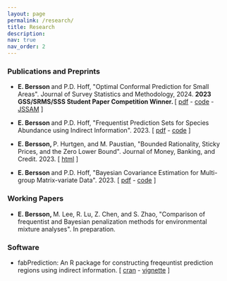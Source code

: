 ```yaml
---
layout: page
permalink: /research/
title: Research 
description:
nav: true
nav_order: 2
---
```





<h3>Publications and Preprints</h3>

- <b> E. Bersson </b> and P.D. Hoff,  "Optimal Conformal Prediction for Small Areas". <it>Journal of Survey Statistics and Methodology</it>, 2024. <b> 2023 GSS/SRMS/SSS Student Paper Competition Winner. </b> [ [pdf](https://arxiv.org/pdf/2204.08122.pdf) - [code](https://github.com/betsybersson/fab_sap) - [JSSAM](https://academic.oup.com/jssam/advance-article-abstract/doi/10.1093/jssam/smae010/7632601?utm_source=advanceaccess&utm_campaign=jssam&utm_medium=email) ]

- <b> E. Bersson </b> and P.D. Hoff, "Frequentist Prediction Sets for Species Abundance using Indirect Information". 2023. [ [pdf](https://arxiv.org/pdf/2311.15860.pdf) - [code](https://github.com/betsybersson/FreqPredSets_Indirect) ]

- <b> E. Bersson, </b> P. Hurtgen, and M. Paustian, "Bounded Rationality, Sticky Prices, and the Zero Lower Bound". Journal of Money, Banking, and Credit.  2023. [ [html](http://doi.org/10.1111/jmcb.13065) ]

- <b> E. Bersson </b> and P.D. Hoff, "Bayesian Covariance Estimation for Multi-group Matrix-variate Data". 2023. [ [pdf](https://arxiv.org/pdf/2302.09211.pdf) - [code](https://github.com/betsybersson/SWAG) ]





<h3>Working Papers</h3>

- <b> E. Bersson, </b> M. Lee, R. Lu, Z. Chen, and S. Zhao, "Comparison of frequentist and Bayesian penalization methods for environmental mixture analyses". In preparation.


<h3>Software</h3>

- fabPrediction: An R package for constructing freqeuntist prediction regions using indirect information. [ [cran](https://CRAN.R-project.org/package=fabPrediction) - [vignette](https://rpubs.com/betsybersson/fabPrediction_Vignette) ]




